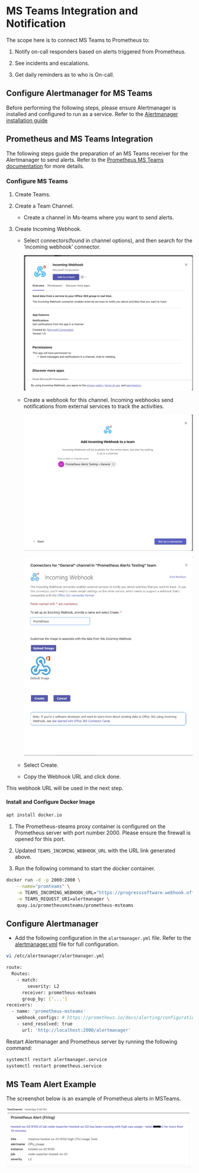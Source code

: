 # MS Teams Integration and Notification

The scope here is to connect MS Teams to Prometheus to:

1. Notify on-call responders based on alerts triggered from Prometheus.

1. See incidents and escalations.

1. Get daily reminders as to who is On-call.

## Configure Alertmanager for MS Teams

Before performing the following steps, please ensure Alertmanager is installed and configured to run as a service. Refer to the [Alertmanager installation guide](./Prometheus_Monitor_configuration_and_alerting.md)

## Prometheus and MS Teams Integration

The following steps guide the preparation of an MS Teams receiver for the Alertmanager to send alerts. Refer to the [Prometheus MS Teams documentation](https://github.com/prometheus-msteams/prometheus-msteams/releases) for more details.

### Configure MS Teams

1. Create Teams.

1. Create a Team Channel.

    * Create a channel in Ms-teams where you want to send alerts.

1. Create Incoming Webhook.

    * Select connectors(found in channel options), and then search for the ‘incoming webhook’ connector.

        ![Incoming Webhook Connector](./images/msteam-1.png)

    * Create a webhook for this channel. Incoming webhooks send notifications from external services to track the activities.

        ![Select Channel](./images/msteam-2.png)

        ![Assign Incoming Webhook Name](./images/msteam-3.png)

    * Select Create.

    * Copy the Webhook URL and click done.

This webhook URL will be used in the next step.

#### Install and Configure Docker Image

```sh
apt install docker.io
```

1. The Prometheus-steams proxy container is configured on the Prometheus server with port number 2000. Please ensure the firewall is opened for this port.

2. Updated `TEAMS_INCOMING_WEBHOOK_URL` with the URL link generated above.

3. Run the following command to start the docker container.

```sh
docker run -d -p 2000:2000 \
    --name="promteams" \
    -e TEAMS_INCOMING_WEBHOOK_URL="https://progresssoftware.webhook.office.com/webhookb2/19e1c444-fa6a-4d9a-b339-c527940dbaac@db266a67-cbe0-4d26-ae1a-d0581fe03535/IncomingWebhook/43f87f7d1724404394e28b24c50deb51/890e3fec-12ba-4296-8e94-6018f68218961" \
    -e TEAMS_REQUEST_URI=alertmanager \
    quay.io/prometheusmsteams/prometheus-msteams
```

## Configure Alertmanager

* Add the following configuration in the `alartmanager.yml` file. Refer to the [alertmanager.yml](./alertmanager.yml) file for full configuration.

```sh
vi /etc/alertmanager/alertmanager.yml
```

```sh
route:
  Routes:
    - match:
        severity: L2
      receiver: prometheus-msteams
      group_by: ['...']
receivers:
  - name: 'prometheus-msteams'
    webhook_configs: # https://prometheus.io/docs/alerting/configuration/#webhook_config
    - send_resolved: true
      url: 'http://localhost:2000/alertmanager'
```

Restart Alertmanager and Prometheus server by running the following command:

```sh
systemctl restart alertmanager.service
systemctl restart prometheus.service
```

## MS Team Alert Example

The screenshot below is an example of Prometheus alerts in MSTeams.

![Alert Example](./images/msteam-5.png)
